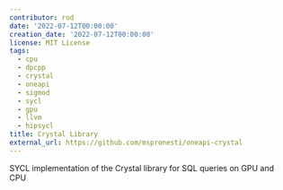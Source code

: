 ```yaml
---
contributor: rod
date: '2022-07-12T00:00:00'
creation_date: '2022-07-12T00:00:00'
license: MIT License
tags:
  - cpu
  - dpcpp
  - crystal
  - oneapi
  - sigmod
  - sycl
  - gpu
  - llvm
  - hipsycl
title: Crystal Library
external_url: https://github.com/mspronesti/oneapi-crystal
---
```


SYCL implementation of the Crystal library for SQL queries on GPU and CPU
